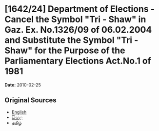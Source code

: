 # [1642/24] Department of Elections - Cancel the Symbol "Tri - Shaw" in Gaz. Ex. No.1326/09 of 06.02.2004 and Substitute the Symbol "Tri - Shaw" for the Purpose of the Parliamentary Elections Act.No.1 of 1981

**Date:** 2010-02-25

## Original Sources

- [English](https://documents.gov.lk/view/extra-gazettes/2010/2/1642-24_E.pdf)
- [සිංහල](https://documents.gov.lk/view/extra-gazettes/2010/2/1642-24_S.pdf)
- [தமிழ்](https://documents.gov.lk/view/extra-gazettes/2010/2/1642-24_T.pdf)

